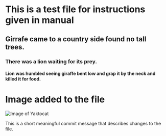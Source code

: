 # This is a test file for instructions given in manual

## Girrafe came to a country side found no tall trees.

### There was a lion waiting for its prey.

#### Lion was humbled seeing giraffe bent low and grap it by the neck and killed it for food.

# Image added to the file
![Image of Yaktocat](https://octodex.github.com/images/yaktocat.png)


















This is a short meaningful commit message that describes changes to the file.
